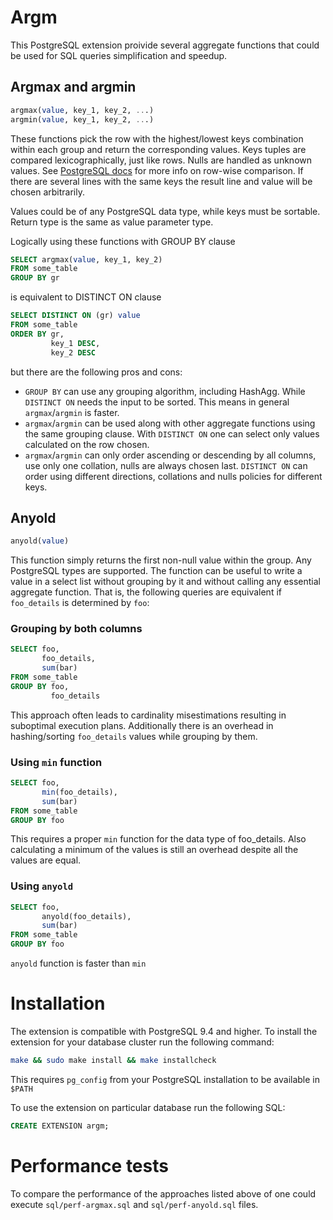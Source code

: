 # Argm
This PostgreSQL extension proivide several aggregate functions
that could be used for SQL queries simplification and speedup.

## Argmax and argmin
```SQL
argmax(value, key_1, key_2, ...)
argmin(value, key_1, key_2, ...)
```

These functions pick the row with the highest/lowest keys combination
within each group and return the corresponding values. Keys tuples are compared
lexicographically, just like rows. Nulls are handled as unknown values. 
See [PostgreSQL docs](http://www.postgresql.org/docs/current/interactive/functions-comparisons.html#ROW-WISE-COMPARISON)
for more info on row-wise comparison.
If there are several lines with the same keys the result line and value will be 
chosen arbitrarily.

Values could be of any PostgreSQL data type, while keys must be sortable.
Return type is the same as value parameter type.

Logically using these functions with GROUP BY clause
```SQL
SELECT argmax(value, key_1, key_2)
FROM some_table                   
GROUP BY gr                       
```
is equivalent to DISTINCT ON clause
```SQL
SELECT DISTINCT ON (gr) value       
FROM some_table                     
ORDER BY gr,
         key_1 DESC,
         key_2 DESC 
```
but there are the following pros and cons:

* `GROUP BY` can use any grouping algorithm, including HashAgg.
  While `DISTINCT ON` needs the input to be sorted. 
  This means in general `argmax`/`argmin` is faster.
* `argmax`/`argmin` can be used along with other aggregate functions using the same 
  grouping clause. With `DISTINCT ON` one can select only values 
  calculated on the row chosen.
* `argmax`/`argmin` can only order ascending or descending by all columns, use only 
  one collation, nulls are always chosen last. `DISTINCT ON` can order
  using different directions, collations and nulls policies for different keys.

## Anyold

```SQL
anyold(value)
```

This function simply returns the first non-null value within the group. 
Any PostgreSQL types are supported.
The function can be useful to write a value in a select list without grouping by
it and without calling any essential aggregate function. That is, the following 
queries are equivalent if `foo_details` is determined by `foo`:

### Grouping by both columns
```SQL
SELECT foo,
       foo_details,
       sum(bar)
FROM some_table
GROUP BY foo,
         foo_details
```
This approach often leads to cardinality misestimations resulting in suboptimal 
execution plans. Additionally there is an overhead in hashing/sorting 
`foo_details` values while grouping by them.
### Using `min` function
```SQL
SELECT foo,
       min(foo_details),
       sum(bar)
FROM some_table
GROUP BY foo
```
This requires a proper `min` function for the data type of foo_details. Also
calculating a minimum of the values is still an overhead despite all the values 
are equal.
### Using `anyold`
```SQL
SELECT foo,
       anyold(foo_details),
       sum(bar)
FROM some_table
GROUP BY foo
```
`anyold` function is faster than `min`

# Installation

The extension is compatible with PostgreSQL 9.4 and higher.
To install the extension for your database cluster run the following command:
```bash
make && sudo make install && make installcheck
```
This requires `pg_config` from your PostgreSQL installation to be available
in `$PATH`

To use the extension on particular database run the following SQL:
```SQL
CREATE EXTENSION argm;
```

# Performance tests

To compare the performance of the approaches listed above of one could execute
`sql/perf-argmax.sql` and `sql/perf-anyold.sql` files.

